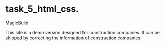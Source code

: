 # task_5_html_css.
MagicBuild
<p>This site is a demo version designed for construction companies. It can be shipped by correcting the information of construction companies</p>
